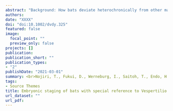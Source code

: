 ```yaml
---
abstract: "Background: How bats deviate heterochronically from other mammals remains largely unresolved, reflecting the lack of a quantitative staging framework allowing comparison among species. The standard event system (SES) is an embryonic staging system allowing quantitative detection of interspecific developmental variations. Here, the first SES-based staging system for bats, using Asian parti-colored bat (Vespertilio sinensis) is introduced. General aspects of normal embryonic development and the three-dimensional development of the bat cochlea were described for the first time. Recoding the embryonic staging tables of 18 previously reported bat species and Mus musculus into the SES system, quantitative developmental comparisons were performed. Results: It was found that limb bud development of V. sinensis is relatively late among 19 bat species and late limb development is a shared trait of vespertilionid bats. The inner ear cochlear canal forms before the semicircular canal in V. sinensis while the cochlear canal forms after the semicircular canal in non-volant mammals. Conclusions: The present approach using the SES system provides a powerful framework to detect the peculiarities of bat development. Incorporating the timing of gene expression patterns into the SES framework will further contribute to the understanding of the evolution of specialized features in bats <br><br>Nojiri, T., Fukui, D., Werneburg, I., Saitoh, T., Endo, H., and Koyabu, D. <br><i><b>Developmental Dynamics<b></i></b>"
authors:
date: "XXXX"
doi: "doi:10.1002/dvdy.325"
featured: false
image:
  focal_point: ""
  preview_only: false
projects: []
publication: 
publication_short: ""
publication_types:
- "2"
publishDate: "2021-03-01"
summary: <br>Nojiri, T., Fukui, D., Werneburg, I., Saitoh, T., Endo, H., and Koyabu, D. <br><i><b>Developmental Dynamics</i></b> (2021)
tags:
- Source Themes
title: Embryonic staging of bats with special reference to Vespertilio sinensis and its cochlear development
url_dataset: ""
url_pdf: 
---
```

